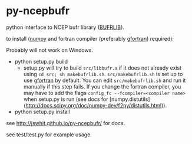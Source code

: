 # py-ncepbufr
python interface to NCEP bufr library ([BUFRLIB](http://www.nco.ncep.noaa.gov/sib/decoders/BUFRLIB/toc/intro/)).

to install ([numpy](http://numpy.org) and fortran compiler (preferably 
[gfortran](https://gcc.gnu.org/wiki/GFortran)) required):

Probably will not work on Windows.

* python setup.py build
   - setup.py will try to build `src/libbufr.a` if it does not
already exist using `cd src; sh makebufrlib.sh`. `src/makebufrlib.sh`
is set up to use [gfortran](https://gcc.gnu.org/wiki/GFortran) by default.  You can
edit `src/makebufrlib.sh` and run it manually if this step fails.
If you change the fortran compiler, you may have to add the 
flags `config_fc --fcompiler=<compiler name>` when setup.py is run
(see docs for [numpy.distutils] (http://docs.scipy.org/doc/numpy-dev/f2py/distutils.html)).
* python setup.py install

see http://jswhit.github.io/py-ncepbufr/ for docs.

see test/test.py for example usage.
